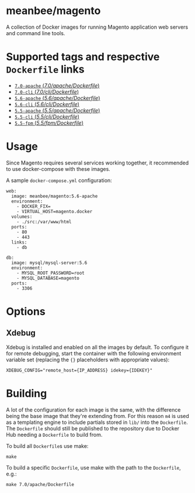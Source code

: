 # meanbee/magento

A collection of Docker images for running Magento application web servers and command line tools.

# Supported tags and respective `Dockerfile` links

- [`7.0-apache` (*7.0/apache/Dockerfile*)](https://github.com/meanbee/docker-magento/blob/master/7.0/apache/Dockerfile)
- [`7.0-cli` (*7.0/cli/Dockerfile*)](https://github.com/meanbee/docker-magento/blob/master/7.0/cli/Dockerfile)
- [`5.6-apache` (*5.6/apache/Dockerfile*)](https://github.com/meanbee/docker-magento/blob/master/5.6/apache/Dockerfile)
- [`5.6-cli` (*5.6/cli/Dockerfile*)](https://github.com/meanbee/docker-magento/blob/master/5.6/cli/Dockerfile)
- [`5.5-apache` (*5.5/apache/Dockerfile*)](https://github.com/meanbee/docker-magento/blob/master/5.5/apache/Dockerfile)
- [`5.5-cli` (*5.5/cli/Dockerfile*)](https://github.com/meanbee/docker-magento/blob/master/5.5/cli/Dockerfile)
- [`5.5-fpm` (*5.5/fpm/Dockerfile*)](https://github.com/meanbee/docker-magento/blob/master/5.5/fpm/Dockerfile)

# Usage

Since Magento requires several services working together, it recommended to use docker-compose with these images.

A sample `docker-compose.yml` configuration:

    web:
      image: meanbee/magento:5.6-apache
      environment:
        - DOCKER_FIX=
        - VIRTUAL_HOST=magento.docker
      volumes:
        - ./src:/var/www/html
      ports:
        - 80
        - 443
      links:
        - db

    db:
      image: mysql/mysql-server:5.6
      environment:
        - MYSQL_ROOT_PASSWORD=root
        - MYSQL_DATABASE=magento
      ports:
        - 3306

# Options

## Xdebug

Xdebug is installed and enabled on all the images by default. To configure it for remote debugging, start
the container with the following environment variable set (replacing the `{}` placeholders with appropriate values):

    XDEBUG_CONFIG="remote_host={IP_ADDRESS} idekey={IDEKEY}"

# Building

A lot of the configuration for each image is the same, with the difference being the base image that they're extending from.  For this reason `m4` is used as a templating engine to include partials stored in `lib/` into the `Dockerfile`.  The `Dockerfile` should still be published to the repository due to Docker Hub needing a `Dockerfile` to build from.

To build all `Dockerfile`s use make:

    make

To build a specific `Dockerfile`, use make with the path to the `Dockerfile`, e.g.:

    make 7.0/apache/Dockerfile
